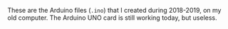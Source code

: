 These are the Arduino files (`.ino`) that I created during 2018-2019, on my old computer. The Arduino UNO card is still working today, but useless.
